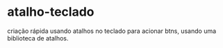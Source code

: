 # atalho-teclado
criação rápida usando atalhos no teclado para acionar btns, usando uma biblioteca de atalhos.
